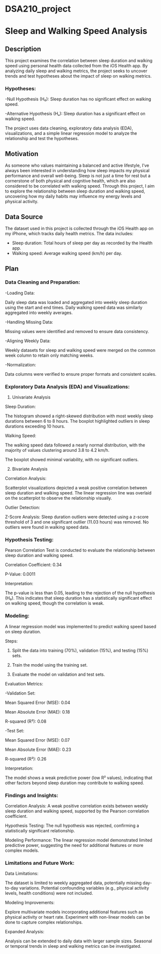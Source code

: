 # DSA210_project
# Sleep and Walking Speed Analysis

## Description
This project examines the correlation between sleep duration and walking speed using personal health data collected from the iOS Health app. By analyzing daily sleep and walking metrics, the project seeks to uncover trends and test hypotheses about the impact of sleep on walking metrics.

### Hypotheses:
-Null Hypothesis (H₀): Sleep duration has no significant effect on walking speed.

-Alternative Hypothesis (Hₐ): Sleep duration has a significant effect on walking speed.

The project uses data cleaning, exploratory data analysis (EDA), visualizations, and a simple linear regression model to analyze the relationship and test the hypotheses.

## Motivation
As someone who values maintaining a balanced and active lifestyle, I’ve always been interested in understanding how sleep impacts my physical performance and overall well-being. Sleep is not just a time for rest but a cornerstone of both physical and cognitive health, which are also considered to be correlated with walking speed. Through this project, I aim to explore the relationship between sleep duration and walking speed, uncovering how my daily habits may influence my energy levels and physical activity. 

## Data Source
The dataset used in this project is collected through the iOS Health app on my iPhone, which tracks daily health metrics. The data includes:

- Sleep duration: Total hours of sleep per day as recorded by the Health app.
- Walking speed: Average walking speed (km/h) per day.

## Plan
### Data Cleaning and Preparation:

-Loading Data:

Daily sleep data was loaded and aggregated into weekly sleep duration using the start and end times. Daily walking speed data was similarly aggregated into weekly averages.

-Handling Missing Data:

Missing values were identified and removed to ensure data consistency.

-Aligning Weekly Data:

Weekly datasets for sleep and walking speed were merged on the common week column to retain only matching weeks.

-Normalization:

Data columns were verified to ensure proper formats and consistent scales.

### Exploratory Data Analysis (EDA) and Visualizations:

1) Univariate Analysis

Sleep Duration:

The histogram showed a right-skewed distribution with most weekly sleep durations between 6 to 8 hours. The boxplot highlighted outliers in sleep durations exceeding 10 hours.

Walking Speed:

The walking speed data followed a nearly normal distribution, with the majority of values clustering around 3.8 to 4.2 km/h.

The boxplot showed minimal variability, with no significant outliers.

2) Bivariate Analysis

Correlation Analysis:

Scatterplot visualizations depicted a weak positive correlation between sleep duration and walking speed. The linear regression line was overlaid on the scatterplot to observe the relationship visually.

Outlier Detection:

Z-Score Analysis: Sleep duration outliers were detected using a z-score threshold of 3 and one significant outlier (11.03 hours) was removed. No outliers were found in walking speed data.

### Hypothesis Testing:

Pearson Correlation Test is conducted to evaluate the relationship between sleep duration and walking speed.

Correlation Coefficient: 0.34

P-Value: 0.0011

Interpretation:

The p-value is less than 0.05, leading to the rejection of the null hypothesis (H₀). This indicates that sleep duration has a statistically significant effect on walking speed, though the correlation is weak.

### Modeling:

A linear regression model was implemented to predict walking speed based on sleep duration.

Steps:

1) Split the data into training (70%), validation (15%), and testing (15%) sets.

2) Train the model using the training set.

3) Evaluate the model on validation and test sets.

Evaluation Metrics:

-Validation Set:

Mean Squared Error (MSE): 0.04

Mean Absolute Error (MAE): 0.18

R-squared (R²): 0.08

-Test Set:

Mean Squared Error (MSE): 0.07

Mean Absolute Error (MAE): 0.23

R-squared (R²): 0.26


Interpretation:

The model shows a weak predictive power (low R² values), indicating that other factors beyond sleep duration may contribute to walking speed.



### Findings and Insights:

Correlation Analysis: A weak positive correlation exists between weekly sleep duration and walking speed, supported by the Pearson correlation coefficient.

Hypothesis Testing: The null hypothesis was rejected, confirming a statistically significant relationship.

Modeling Performance: The linear regression model demonstrated limited predictive power, suggesting the need for additional features or more complex models.

### Limitations and Future Work:

Data Limitations:

The dataset is limited to weekly aggregated data, potentially missing day-to-day variations. Potential confounding variables (e.g., physical activity levels, health conditions) were not included.

Modeling Improvements:

Explore multivariate models incorporating additional features such as physical activity or heart rate. Experiment with non-linear models can be done to capture complex relationships.

Expanded Analysis:

Analysis can be extended to daily data with larger sample sizes. Seasonal or temporal trends in sleep and walking metrics can be investigated.
